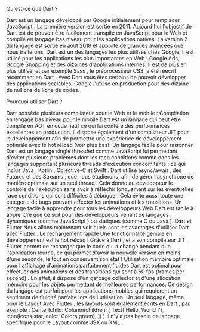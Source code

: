 Qu'est-ce que Dart ?

Dart est un langage développé par Google initialement pour remplacer JavaScript . La première version est sortie en 2011.
Aujourd'hui l'objectif de Dart est de pouvoir être facilement transpilé en JavaScript pour le Web et compilé en langage bas niveau pour les applications natives.
La version 2 du langage est sortie en août 2018 et apporte de grandes avancées que nous traiterons.
Dart est un des langages les plus utilisés chez Google. Il est utilisé pour les applications les plus importantes en Web : Google Ads, Google Shopping et des dizaines d'applications
internes.
Il est de plus en plus utilisé, et par exemple Sass , le préprocesseur CSS, a été réécrit récemment en Dart .
Avec Dart vous êtes certains de pouvoir développer des applications scalables. Google l'utilise en production pour des dizaine de millions de ligne de codes.

Pourquoi utiliser Dart ?

Dart possède plusieurs compilateur pour le Web et le mobile :
Compilation en langage bas niveau pour le mobile
Dart est un langage qui peut être compilé en AOT en code natif ce qui lui confère des performances excellentes en production.
Il dispose également d'un compilateur JIT pour le développement afin de permettre une expérience de développement optimale avec le hot reload (voir plus bas).
Un langage facile pour raisonner
Dart est un langage single threaded comme JavaScript lui permettant d'éviter plusieurs problèmes dont les race conditions comme dans les langages supportant plusieurs
threads d'exécution concomitants : ce qui inclus Java , Kotlin , Objective-C et Swift .
Dart utilise async/await , des Futures et des Streams , que nous étudierons, afin de gérer l'asynchrone de manière optimale sur un seul thread . Cela donne au développeur le
contrôle de l'exécution sans avoir à réfléchir longuement sur les éventuelles race conditions qui sont difficiles à débuguer.
Cela évite aussi toute une catégorie de bugs pouvant affecter les animations et les transitions.
Un langage facile à apprendre pour tous les développeurs Web
Dart est facile à apprendre que ce soit pour des développeurs venant de langages dynamiques (comme JavaScript ) ou statiques (comme C ou Java ).
Dart et Flutter
Nous allons maintenant voir quels sont les avantages d'utiliser Dart avec Flutter .
Le rechargement rapide
Une fonctionnalité géniale en développement est le hot reload !
Grâce à Dart , et a son compilateur JIT , Flutter permet de recharger que le code qui a changé pendant que l'application tourne, ce qui permet d'avoir la nouvelle version en moins
d'une seconde, le tout en conservant son état !
Utilisation mémoire optimale pour l'affichage d'animations parfaitement fluides
Dart est optimal pour effectuer des animations et des transitions qui sont à 60 fps (frames per second) . En effet, il dispose d'un garbage collector et d'une allocation mémoire
pour les objets permettant de meilleures performances.
Ce design du langage est parfait pour les applications mobiles qui requièrent un sentiment de fluidité parfaite lors de l'utilisation.
Un seul langage, même pour le Layout
Avec Flutter , les layouts sont également écrits en Dart , par exemple :
Center(child:
 Column(children: [
 Text('Hello, World !'),
 Icon(Icons.star, color: Colors.green),
 ])
)
Il n'y a pas besoin de langage spécifique pour le Layout comme JSX ou XML .